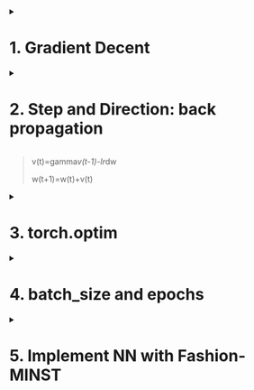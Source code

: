 <details>
<summary><h1>1. Gradient Decent</h1></summary>

## 1.1 Gradient Decent's direction and value

Assume loss function is L(w1,w2,b), use this L and derive with w1, w2, b seperately. Then the gradient expression is [∂L/∂w1, ∂L/∂w2, ∂L/∂b]T

## 1.2 Move the point (iterate one time)

w(t+1)=w(t)-η*∂L/∂w
η is steps or learning rate

following codes are 3-D loss function
```python
from matplotlib import pyplot as plt
from mpl_toolkits.mplot3d import Axes3D
from mpl_toolkits import mplot3d
import numpy as np

w1=np.arange(-10,10,0.05)
w2=np.arange(-10,10,0.05)
w1, w2=np.meshgrid(w1,w2)
lossfn=(2-w1-w2)**2+(4-3*w1-w2)**2

def plot_3D(elev=45, azim=50, X=w1, y=w2):
  fig,ax=plt.subplots(1,1,constrained_layout=True, figsize(8,8))
  ax=plt.subplot(projection="3d")
  ax.plot_surface(w1,w2,lossfn,cmap='rainbow',alpha=0.7)
  ax.view_init(elev=elev, azim=azim)
  ax.set_xlabel("w1", fontsize=20)
  ax.set_ylabel("w2", fontsize=20)
  ax.set_zlabel("lossfn", fontsize=20)

from ipywidgets import interact, fixed
interact(plot_3D, elev=[0,15,30], azip=(-180,180), X=fixed(w1),y=fixed(w2))
plt.show()
```


</details>



<details>
<summary><h1>2. Step and Direction: back propagation</h1></summary>

For **binary classification single layer** neural network, the calculation diagram is as follows

![Python_File_Operation](/_Deep_Learning_using_PyTorch/imgs/Binary_classification_single_layer_neural_network.png)

![Python_File_Operation](/_Deep_Learning_using_PyTorch/imgs/Loss_function_derive_with_w.png)

![Python_File_Operation](/_Deep_Learning_using_PyTorch/imgs/Single_layer_derivation.png)

For **binary classification two layers** neural network, the calculation diagram is as follows

![Python_File_Operation](/_Deep_Learning_using_PyTorch/imgs/Binary_classification_two_layers_neural_network.png)

![Python_File_Operation](/_Deep_Learning_using_PyTorch/imgs/Two_layers_derivation.png)

Before chain derivation, it is very hard to calculate the derivation...

![Python_File_Operation](/_Deep_Learning_using_PyTorch/imgs/Two_layers_derivation_1.png)

![Python_File_Operation](/_Deep_Learning_using_PyTorch/imgs/Two_layers_derivation_2.png)

After the chain derivation, the backpropagation can be shown as follows:

![Python_File_Operation](/_Deep_Learning_using_PyTorch/imgs/Two_layers_derivation_1_back.png)

![Python_File_Operation](/_Deep_Learning_using_PyTorch/imgs/Two_layers_derivation_2_back.png)

What does the following code mean?
```python
import torch

x=torch.tensor(1., requires_grad=True)   #requires_grad means allow calculate derivation with X
y=x**2

torch.autograd.grad(y,x)   # means for y=x**2, the gradient result of x=1
```

```python
import torch

x=torch.tensor(1,requires_grad=True, dtype=torch.float32)   # define x value

z=x**2  # define a loss function

y=torch.tensor(2, requires_grad=True, dtype=torch.float32)   # define y value

sigma=torch.sigmoid(z)

loss=-(y*torch.log(sigma)+(1-y)*log(1-sigma))

torch.autograd.grad(loss,x)

torch.autograd.grad(loss,y)

```

REQUIREMENTS: 3 classifications, 500 data samples, 20 features, 3 layers, 1st layer 13 neurons, 2nd layer 8 neurons
1st layer's activation function is relu, 2nd layer's activation function is sigmoid
```python
import torch
import torch.nn as nn
from torch.nn import functional as F

torch.manual_seed(420)
X=torch.rand((500,20), dtype=torch.float32)    # since we are not going to calculate gradient with x and y, therefore we don't need set requires_grad for x and y, to improve efficiency
y=torch.randint(low=0,high=3,size=(500,),dtype=torch.float32)    # since we are not going to calculate gradient with x and y, therefore we don't need set requires_grad for x and y, to improve efficiency

input_=X.shape[1]
output_=len(y.unique())

class Module(nn.Module):
  def __init__(self, in_features=40, out_features=2):
    super(Module,self).__init__()
    self.linear1=nn.Linear(in_features,13,bias=False)
    self.linear2=nn.Linear(13,8,bias=False)
    self.output=nn.Linear(8,out_features, bias=True)

  def forward(self,x):
    sigma1=torch.relu(self.linear1(x))
    sigma2=torch.sigmoid(self.linear2(sigma1))
    zhat=self.output(sigma2)
    return zhat

torch.manual_seed(420)
net=Model(in_features=input_, out_features=output_)
zhat=net.forward(x)

criterion=nn.CrossEntropyLoss()
loss=criterion(zhat, y.long())
loss

net.linear1.weight.grad   # not back-propagation yet, therefore no gradients yet
loss.backward(retain_graph=True)    # run back-propagation
net.linear1.weight.grad   # output gradients

```
> For three classification problems, loss function use logsoftmax + NLLLoss or CrossEntropyLoss
> 
> For binary classification problems, loss function use BCE or BCEWithLogitsLoss
</details>

> v(t)=gamma*v(t-1)-lr*dw
> 
> w(t+1)=w(t)+v(t)

<details>
<summary><h1>3. torch.optim</h1></summary>

continue the above codes, w(t+1)=w(t)-step*grad
```python
lr=10
w=net.linear1.weight.data
dw=net.linear1.weight.grad

v=torch.zeros(dw.shape[0], dw.shape[1])
v=gamma*v - lr*dw
w=w+v
```
use torch existing libraries to implement
```python
import torch
import torch.nn as nn
import torch.optim as optim
from torch.nn import functional as F

torch.manual_seed(420)
X=torch.rand((500,20), dtype=torch.float32)
y=torch.randint(low=0,high=3,size=(500,),dtype=torch.float32)

lr=0.1
gamma=0.9

input_=X.shape[1]
output_=len(y.unique())

class Module(nn.Module):
  def __init__(self, in_features=40, out_features=2):
    super(Module,self).__init__()
    self.linear1=nn.Linear(in_features,13,bias=False)
    self.linear2=nn.Linear(13,8,bias=False)
    self.output=nn.Linear(8,out_features, bias=True)

  def forward(self,x):
    sigma1=torch.relu(self.linear1(x))
    sigma2=torch.sigmoid(self.linear2(sigma1))
    zhat=self.output(sigma2)
    return zhat

torch.manual_seed(420)
net=Model(in_features=input_, out_features=output_)
zhat=net.forward(x)

criterion=nn.CrossEntropyLoss()
opt=optim.SGD(net.parameters(),
              lr=lr,
              momentum=gamma
            )

#forward propagation
#calculate loss function
#back propagation, calculate gradient
#update weights and momentum
#clear gradient

zhat=net.forward(x)
loss=criterion(zhat, y.reshape(500).long())
loss.backward()
opt.step() #move one step, update w, update momentum v
opt.zero_grad()


```
> [!IMPORTANT]
> Based on the above codes, we can conclude that we need to determine following steps to implement gradient decent with PyTorch modules:
> 1. Import library
> 2. Determin data samples, hyperparameters (lr, gamma)
> 3. Determine neural network architecture Model and its parameters
> 4. Determine neural network class, forward propagation
> 5. Determine loss function, calculate loss function
> 6. Backpropagation, calculate gradient
> 7. Determin optimization algorithms, and update weights and momentum
> 8. Clear gradient

</details>



<details>
<summary><h1>4. batch_size and epochs</h1></summary>

SGD: use one sample
mini-batch SGD: use mini batch
GD: use all data

batch_size and epoches:  assume there are totally m data samples, batch_size is N, therefore the iteration number of one epoch is m/N.
In machine learning, an epoch is a complete pass of the training data through the algorithm.
Let's explain Epoch with an example. Consider a dataset that has 200 samples. These samples take 1000 epochs or 1000 turns for the dataset to pass through the model. It has a batch size of 5. This means that the model weights are updated when each of the 40 batches containing five samples passes through. Hence the model will be updated 40 times.

One epoch means that each sample in the training dataset has had an opportunity to update the internal model parameters. An epoch is comprised of one or more batches. For example, as above, an epoch that has one batch is called the batch gradient descent learning algorithm.

You can think of a for-loop over the number of epochs where each loop proceeds over the training dataset. Within this for-loop is another nested for-loop that iterates over each batch of samples, where one batch has the specified “batch size” number of samples.

If we have epoch=60, that means NN will learn the complete data sample for 60 times.

for epoch in number_of_epochs:
  for batch in number_of_batches:

Assume 1000 samples, batchsize=10, then in order to complete one training, we need 100 iterations and 1 epoch, and number of batch=1000/10=100.

for epoch in 1:
  for batch in 1000(total sample)/10(batchsize):

> [!IMPORTANT]
> for epoch in 1:
>   for iteration in number_of_batches:

## 4.3 TensorDataset and DataLoader

TensorDataset is used to pack features and labels into one object

DataLoader is used to split small batch

```python
import torch
from torch.utils.data import TensorDataset
from torch.tuils.data import DataLoader

a=torch.randn(500,2,3) #3d   #1st dimention must be the same
b=torch.randn(500,3,4,5) #4d
b=torch.randn(500,1) #2d

data=TensorDataset(b,c)
for x in DataLoader(data):
  print(x)


bs=120
dataset=DataLoader(data
          ,batch_size=bs
          ,shuffle=True
          ,drop_last=False
        )

for i in dataset:
  print(i)

```

</details>



<details>
<summary><h1>5. Implement NN with Fashion-MINST </h1></summary>



</details>
